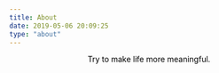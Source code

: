 ```yaml
---
title: About
date: 2019-05-06 20:09:25
type: "about"
---
```

<center><font color=black>Try to make life more meaningful.</font></center>

